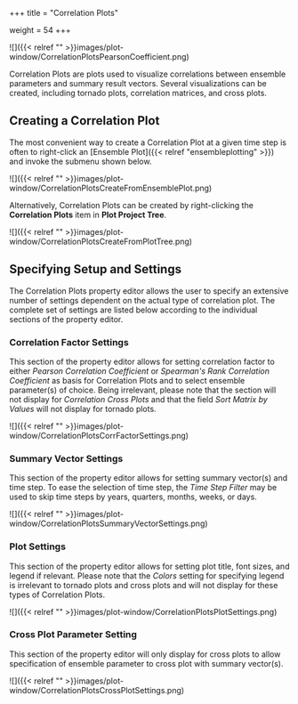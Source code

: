 +++
title = "Correlation Plots"

weight = 54
+++

![]({{< relref "" >}}images/plot-window/CorrelationPlotsPearsonCoefficient.png)


Correlation Plots are plots used to visualize correlations between ensemble parameters and summary result vectors.
Several visualizations can be created, including tornado plots, correlation matrices, and cross plots.

## Creating a Correlation Plot

The most convenient way to create a Correlation Plot at a given time step is often to right-click an 
[Ensemble Plot]({{< relref "ensembleplotting" >}}) and invoke the submenu shown below. 

![]({{< relref "" >}}images/plot-window/CorrelationPlotsCreateFromEnsemblePlot.png)

Alternatively, Correlation Plots can be created by right-clicking the **Correlation Plots** item in **Plot Project Tree**.

![]({{< relref "" >}}images/plot-window/CorrelationPlotsCreateFromPlotTree.png)


## Specifying Setup and Settings
The Correlation Plots property editor allows the user to specify an extensive number of settings dependent on the actual type of correlation plot. The complete set of settings are listed below according to the individual sections of the property editor.

### Correlation Factor Settings
This section of the property editor allows for setting correlation factor to either *Pearson Correlation Coefficient* or *Spearman's Rank Correlation Coefficient* as basis for Correlation Plots and to select ensemble parameter(s) of choice.
Being irrelevant, please note that the section will not display for *Correlation Cross Plots* and that the field *Sort Matrix by Values* will not display for tornado plots.

![]({{< relref "" >}}images/plot-window/CorrelationPlotsCorrFactorSettings.png)

### Summary Vector Settings
This section of the property editor allows for setting summary vector(s) and time step. 
To ease the selection of time step, the *Time Step Filter* may be used to skip time steps by years, quarters, months, weeks, or days.

![]({{< relref "" >}}images/plot-window/CorrelationPlotsSummaryVectorSettings.png)

### Plot Settings
This section of the property editor allows for setting plot title, font sizes, and legend if relevant.
Please note that the *Colors* setting for specifying legend is irrelevant to tornado plots and cross plots and will not display for these types of Correlation Plots.

![]({{< relref "" >}}images/plot-window/CorrelationPlotsPlotSettings.png)

### Cross Plot Parameter Setting
This section of the property editor will only display for cross plots to allow specification of ensemble parameter to cross plot with summary vector(s).

![]({{< relref "" >}}images/plot-window/CorrelationPlotsCrossPlotSettings.png)